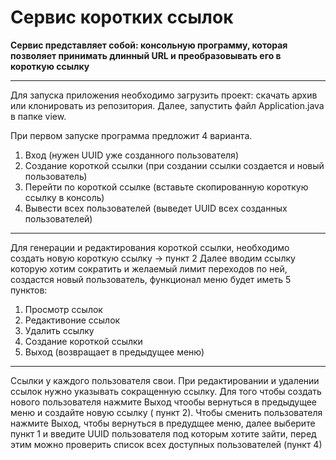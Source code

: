 # Cервис коротких ссылок

**Сервис представляет собой: консольную программу, которая позволяет принимать длинный URL и преобразовывать его в
короткую ссылку**

---

Для запуска приложения необходимо загрузить проект:
скачать архив или клонировать из репозитория. Далее, запустить файл Application.java в папке view.

При первом запуске программа предложит 4 варианта.

1. Вход (нужен UUID уже созданного пользователя)
2. Создание короткой ссылки (при создании ссылки создается и новый пользователь)
3. Перейти по короткой ссылке (вставьте скопированную короткую ссылку в консоль)
4. Вывести всех пользователей (выведет UUID всех созданных пользователей)

---

Для генерации и редактирования короткой ссылки, необходимо создать новую короткую ссылку -> пункт 2
Далее вводим ссылку которую хотим сократить и желаемый лимит переходов по ней, создастся новый пользователь, функционал меню будет иметь 5 пунктов:

1. Просмотр ссылок 
2. Редактивоние ссылок 
3. Удалить ссылку
4. Создание короткой ссылки
5. Выход (возвращает в предыдущее меню)
---
Ссылки у каждого пользователя свои.
При редактировании и удалении ссылок нужно указывать сокращенную ссылку.
Для того чтобы создать нового пользователя нажмите Выход чтообы вернуться в предыдущее меню и создайте новую ссылку ( пункт 2).
Чтобы сменить пользователя нажмите Выход, чтобы вернуться в предудщее меню, далее выберите пункт 1 и введите UUID пользователя под которым хотите зайти, перед этим можно проверить список всех доступных пользователей (пункт 4)


